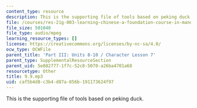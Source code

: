 ```yaml
---
content_type: resource
description: This is the supporting file of tools based on peking duck.
file: /courses/res-21g-003-learning-chinese-a-foundation-course-in-mandarin-spring-2011/caf5b4d8c3b4d87a856b191173624f97_9.9.mp3
file_size: 501040
file_type: audio/mpeg
learning_resource_types: []
license: https://creativecommons.org/licenses/by-nc-sa/4.0/
ocw_type: OCWFile
parent_title: 'Part III: Units 8-10 / Character Lesson 7'
parent_type: SupplementalResourceSection
parent_uid: 5e882777-1f7c-52c8-5070-a26ba4701a68
resourcetype: Other
title: 9.9.mp3
uid: caf5b4d8-c3b4-d87a-856b-191173624f97
---
```

This is the supporting file of tools based on peking duck.